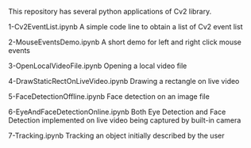 This repository has several python applications of Cv2 library.

1-Cv2EventList.ipynb
	A simple code line to obtain a list of Cv2 event list

2-MouseEventsDemo.ipynb
	A short demo for left and right click mouse events

3-OpenLocalVideoFile.ipynb
	Opening a local video file

4-DrawStaticRectOnLiveVideo.ipynb
	Drawing a rectangle on live video

5-FaceDetectionOffline.ipynb
	Face detection on an image file

6-EyeAndFaceDetectionOnline.ipynb
	Both Eye Detection and Face Detection implemented on live video being captured by built-in camera

7-Tracking.ipynb
	Tracking an object initially described by the user